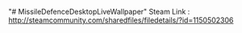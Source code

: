 "# MissileDefenceDesktopLiveWallpaper" 
Steam Link : http://steamcommunity.com/sharedfiles/filedetails/?id=1150502306
